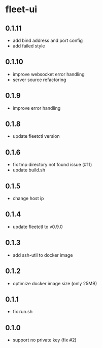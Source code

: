 # fleet-ui

## 0.1.11
  * add bind address and port config
  * add failed style

## 0.1.10
  * improve websocket error handling
  * server source refactoring

## 0.1.9
  * improve error handling

## 0.1.8
  * update fleetctl version

## 0.1.6
  * fix tmp directory not found issue (#11)
  * update build.sh 

## 0.1.5
  * change host ip

## 0.1.4
  * update fleetctl to v0.9.0

## 0.1.3
 * add ssh-util to docker image

## 0.1.2
 * optimize docker image size (only 25MB)

## 0.1.1
 * fix run.sh

## 0.1.0
 * support no private key (fix #2)
